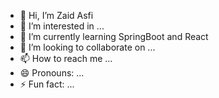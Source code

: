 - 👋 Hi, I’m   Zaid Asfi
- 👀 I’m interested in ...
- 🌱 I’m currently learning  SpringBoot and React
- 💞️ I’m looking to collaborate on ...
- 📫 How to reach me ...
- 😄 Pronouns: ...
- ⚡ Fun fact: ...

<!---
zaidasfi002/zaidasfi002 is a ✨ special ✨ repository because its `README.md` (this file) appears on your GitHub profile.
You can click the Preview link to take a look at your changes.
--->
